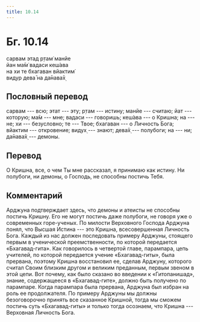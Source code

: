 ```yaml
---
title: 10.14
---
```


# Бг. 10.14
сарвам этад р̣там̇ манйе<br/>
йан ма̄м̇ вадаси кеш́ава<br/>
на хи те бхагаван вйактим̇<br/>
видур дева̄ на да̄нава̄х̣
## Пословный перевод

сарвам --- всю; этат --- эту; р̣там --- истину; манйе --- считаю; йат ---
которую; ма̄м --- мне; вадаси --- говоришь; кеш́ава --- о Кришна; на ---
не; хи --- безусловно; те --- Твое; бхагаван --- о Личность Бога;
вйактим --- откровение; видух̣ --- знают; дева̄х̣ --- полубоги; на --- ни;
да̄нава̄х̣ --- демоны.

## Перевод

О Кришна, все, о чем Ты мне рассказал, я принимаю как истину. Ни
полубоги, ни демоны, о Господь, не способны постичь Тебя.

## Комментарий

Арджуна подтверждает здесь, что демоны и атеисты не способны постичь
Кришну. Его не могут постичь даже полубоги, не говоря уже о современных
горе-ученых. По милости Верховного Господа Арджуна понял, что Высшая
Истина --- это Кришна, всесовершенная Личность Бога. Каждый из нас
должен последовать примеру Арджуны, стоящего первым в ученической
преемственности, по которой передается «Бхагавад-гита». Как говорилось в
четвертой главе, парампара, цепь учителей, по которой передается учение
«Бхагавад-гиты», была прервана, поэтому Кришна восстановил ее, сделав
Арджуну, которого считал Своим близким другом и великим преданным,
первым звеном в этой цепи. Вот почему, как было сказано во введении к
«Гитопанишад», знание, содержащееся в «Бхагавад-гите», должно быть
получено по парампаре. Когда парампара была прервана, Арджуна был избран
на роль ее продолжателя. По примеру Арджуны мы должны безоговорочно
принять все сказанное Кришной, тогда мы сможем постичь суть
«Бхагавад-гиты» и только тогда осознаем, что Кришна --- Верховная
Личность Бога.
